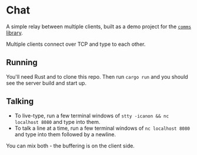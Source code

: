 # Chat

A simple relay between multiple clients, built as a demo project for the [`comms` library](https://github.com/46bit/comms).

Multiple clients connect over TCP and type to each other.

## Running

You'll need Rust and to clone this repo. Then run `cargo run` and you should see the server build and start up.

## Talking

* To live-type, run a few terminal windows of `stty -icanon && nc localhost 8080` and type into them.
* To talk a line at a time, run a few terminal windows of `nc localhost 8080` and type into them followed by a newline.

You can mix both - the buffering is on the client side.

